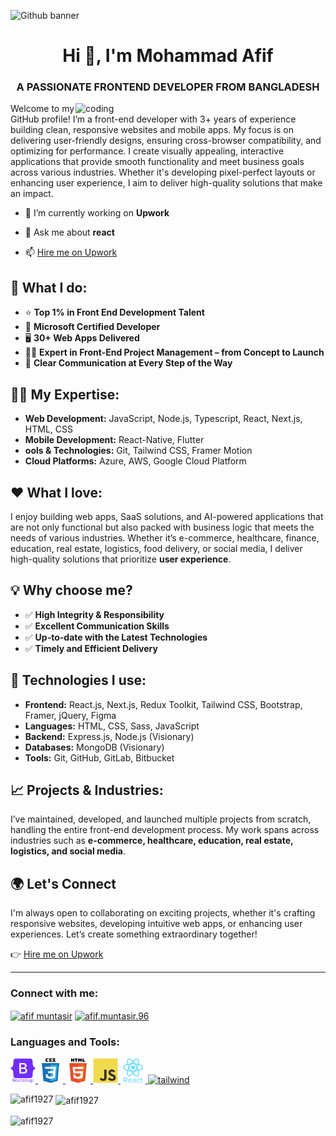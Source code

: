 ![Github banner](https://github.com/user-attachments/assets/fcbe105e-5dba-400d-b04b-40a761dd8bbc) 
<h1 align="center">Hi 👋, I'm Mohammad Afif</h1>
<h3 align="center">A PASSIONATE FRONTEND DEVELOPER FROM BANGLADESH</h3>

<img align="right" alt="coding" width="400" src="https://i.pinimg.com/originals/81/17/8b/81178b47a8598f0c81c4799f2cdd4057.gif">




Welcome to my GitHub profile! I’m a front-end developer with 3+ years of experience building clean, responsive websites and mobile apps. My focus is on delivering user-friendly designs, ensuring cross-browser compatibility, and optimizing for performance. I create visually appealing, interactive applications that provide smooth functionality and meet business goals across various industries. Whether it's developing pixel-perfect layouts or enhancing user experience, I aim to deliver high-quality solutions that make an impact.


- 🔭 I’m currently working on **Upwork**

- 💬 Ask me about **react**

- 📫 [Hire me on Upwork](https://www.upwork.com/freelancers/~0126d22d3812ae653b)

## 🚀 What I do:

- ⭐ **Top 1% in Front End Development Talent**
- 🏅 **Microsoft Certified Developer**
- 🖥️ **30+ Web Apps Delivered**
- 🧑‍💻 **Expert in Front-End Project Management – from Concept to Launch**
- 💬 **Clear Communication at Every Step of the Way**

## 👨‍💻 My Expertise:

- **Web Development:** JavaScript, Node.js, Typescript, React, Next.js, HTML, CSS
- **Mobile Development:** React-Native, Flutter
- **ools & Technologies:**  Git, Tailwind CSS, Framer Motion
- **Cloud Platforms:** Azure, AWS, Google Cloud Platform

## ❤️ What I love:

I enjoy building web apps, SaaS solutions, and AI-powered applications that are not only functional but also packed with business logic that meets the needs of various industries. Whether it’s e-commerce, healthcare, finance, education, real estate, logistics, food delivery, or social media, I deliver high-quality solutions that prioritize **user experience**.

## 💡 Why choose me?

- ✅ **High Integrity & Responsibility**
- ✅ **Excellent Communication Skills**
- ✅ **Up-to-date with the Latest Technologies**
- ✅ **Timely and Efficient Delivery**

## 🔧 Technologies I use:

- **Frontend:** React.js, Next.js, Redux Toolkit, Tailwind CSS, Bootstrap, Framer, jQuery, Figma
- **Languages:** HTML, CSS, Sass, JavaScript 
- **Backend:**  Express.js, Node.js  (Visionary)
- **Databases:** MongoDB  (Visionary)
- **Tools:** Git, GitHub, GitLab, Bitbucket

## 📈 Projects & Industries:

I’ve maintained, developed, and launched multiple projects from scratch, handling the entire front-end development process. My work spans across industries such as **e-commerce, healthcare, education, real estate, logistics, and social media**.

## 🌍 Let's Connect

I'm always open to collaborating on exciting projects, whether it's crafting responsive websites, developing intuitive web apps, or enhancing user experiences. Let’s create something extraordinary together!

👉 [Hire me on Upwork](https://www.upwork.com/freelancers/~0126d22d3812ae653b)

---


<h3 align="left">Connect with me:</h3>
<p align="left">
<a href="https://linkedin.com/in/afif muntasir" target="blank"><img align="center" src="https://raw.githubusercontent.com/rahuldkjain/github-profile-readme-generator/master/src/images/icons/Social/linked-in-alt.svg" alt="afif muntasir" height="30" width="40" /></a>
<a href="https://instagram.com/afif.muntasir.96" target="blank"><img align="center" src="https://raw.githubusercontent.com/rahuldkjain/github-profile-readme-generator/master/src/images/icons/Social/instagram.svg" alt="afif.muntasir.96" height="30" width="40" /></a>
</p>

<h3 align="left">Languages and Tools:</h3>
<p align="left"> <a href="https://getbootstrap.com" target="_blank" rel="noreferrer"> <img src="https://raw.githubusercontent.com/devicons/devicon/master/icons/bootstrap/bootstrap-plain-wordmark.svg" alt="bootstrap" width="40" height="40"/> </a> <a href="https://www.w3schools.com/css/" target="_blank" rel="noreferrer"> <img src="https://raw.githubusercontent.com/devicons/devicon/master/icons/css3/css3-original-wordmark.svg" alt="css3" width="40" height="40"/> </a> <a href="https://www.w3.org/html/" target="_blank" rel="noreferrer"> <img src="https://raw.githubusercontent.com/devicons/devicon/master/icons/html5/html5-original-wordmark.svg" alt="html5" width="40" height="40"/> </a> <a href="https://developer.mozilla.org/en-US/docs/Web/JavaScript" target="_blank" rel="noreferrer"> <img src="https://raw.githubusercontent.com/devicons/devicon/master/icons/javascript/javascript-original.svg" alt="javascript" width="40" height="40"/> </a> <a href="https://reactjs.org/" target="_blank" rel="noreferrer"> <img src="https://raw.githubusercontent.com/devicons/devicon/master/icons/react/react-original-wordmark.svg" alt="react" width="40" height="40"/> </a> <a href="https://tailwindcss.com/" target="_blank" rel="noreferrer"> <img src="https://www.vectorlogo.zone/logos/tailwindcss/tailwindcss-icon.svg" alt="tailwind" width="40" height="40"/> </a> </p>

<p><img align="left" src="https://github-readme-stats.vercel.app/api/top-langs?username=afif1927&show_icons=true&locale=en&layout=compact" alt="afif1927" /></p>

<p>&nbsp;<img align="center" src="https://github-readme-stats.vercel.app/api?username=afif1927&show_icons=true&locale=en" alt="afif1927" /></p>

<p><img align="center" src="https://github-readme-streak-stats.herokuapp.com/?user=afif1927&" alt="afif1927" /></p>
